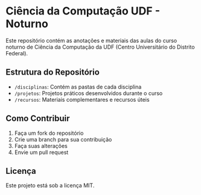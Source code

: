 # Ciência da Computação UDF - Noturno

Este repositório contém as anotações e materiais das aulas do curso noturno de Ciência da Computação da UDF (Centro Universitário do Distrito Federal).

## Estrutura do Repositório

- `/disciplinas`: Contém as pastas de cada disciplina
- `/projetos`: Projetos práticos desenvolvidos durante o curso
- `/recursos`: Materiais complementares e recursos úteis

## Como Contribuir

1. Faça um fork do repositório
2. Crie uma branch para sua contribuição
3. Faça suas alterações
4. Envie um pull request

## Licença

Este projeto está sob a licença MIT.